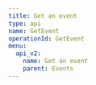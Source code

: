 ```yaml
---
title: Get an event
type: api
name: GetEvent
operationId: GetEvent
menu:
  api_v2:
    name: Get an event
    parent: Events
---
```

